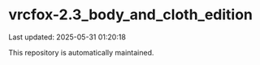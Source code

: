 # vrcfox-2.3_body_and_cloth_edition

Last updated: 2025-05-31 01:20:18

This repository is automatically maintained.
